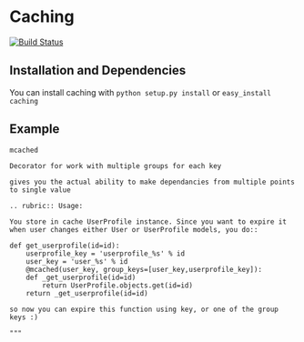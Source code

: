 # Caching
[![Build Status](https://travis-ci.org/mdomans/caching.svg?branch=master)](https://travis-ci.org/mdomans/caching)
## Installation and Dependencies

You can install caching with `python setup.py install` or `easy_install caching` 

## Example

    mcached

    Decorator for work with multiple groups for each key
     
    gives you the actual ability to make dependancies from multiple points to single value

    .. rubric:: Usage:
    
    You store in cache UserProfile instance. Since you want to expire it when user changes either User or UserProfile models, you do::
                                           
    def get_userprofile(id=id):                  
        userprofile_key = 'userprofile_%s' % id
        user_key = 'user_%s' % id
        @mcached(user_key, group_keys=[user_key,userprofile_key]):
        def _get_userprofile(id=id)
            return UserProfile.objects.get(id=id)
        return _get_userprofile(id=id)
    
    so now you can expire this function using key, or one of the group keys :)
    
    """

